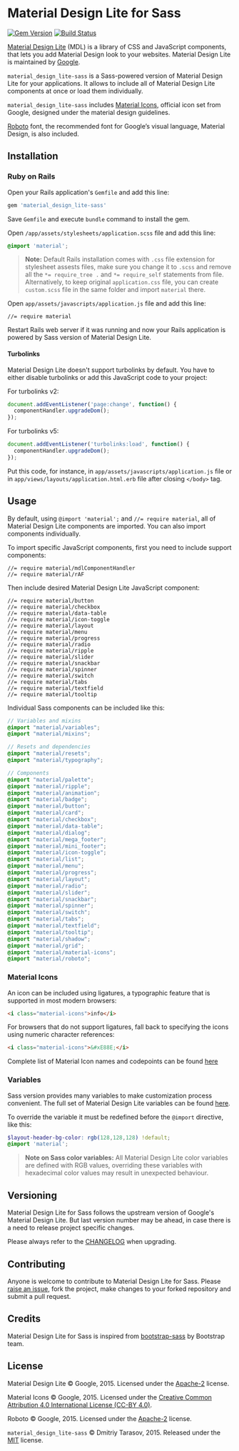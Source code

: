 # Material Design Lite for Sass

[![Gem Version](https://badge.fury.io/rb/material_design_lite-sass.svg)](http://badge.fury.io/rb/material_design_lite-sass)
[![Build Status](https://travis-ci.org/rubysamurai/material_design_lite-sass.svg?branch=master)](https://travis-ci.org/rubysamurai/material_design_lite-sass)

[Material Design Lite](http://www.getmdl.io/) (MDL) is a library of CSS and JavaScript components, that lets you add Material Design look to your websites. Material Design Lite is maintained by [Google](https://github.com/google/material-design-lite).

`material_design_lite-sass` is a Sass-powered version of Material Design Lite for your applications. It allows to include all of Material Design Lite components at once or load them individually.

`material_design_lite-sass` includes [Material Icons](https://www.google.com/design/icons/), official icon set from Google, designed under the material design guidelines.

[Roboto](https://www.google.com/fonts/specimen/Roboto) font, the recommended font for Google’s visual language, Material Design, is also included.

## Installation

### Ruby on Rails

Open your Rails application's `Gemfile` and add this line:

```ruby
gem 'material_design_lite-sass'
```

Save `Gemfile` and execute `bundle` command to install the gem.

Open  `/app/assets/stylesheets/application.scss` file and add this line:

```scss
@import 'material';
```

> **Note:** Default Rails installation comes with `.css` file extension for stylesheet assests files, make sure you change it to `.scss` and remove all the `*= require_tree .` and `*= require_self` statements from file. Alternatively, to keep original `application.css` file, you can create `custom.scss` file in the same folder and import `material` there.

Open  `app/assets/javascripts/application.js` file and add this line:

```
//= require material
```
Restart Rails web server if it was running and now your Rails application is powered by Sass version of Material Design Lite.

#### Turbolinks

Material Design Lite doesn't support turbolinks by default. You have to either disable turbolinks or add this JavaScript code to your project:

For turbolinks v2:

```javascript
document.addEventListener('page:change', function() {
  componentHandler.upgradeDom();
});
```

For turbolinks v5:

```javascript
document.addEventListener('turbolinks:load', function() {
  componentHandler.upgradeDom();
});
```

Put this code, for instance, in `app/assets/javascripts/application.js` file or in `app/views/layouts/application.html.erb` file after closing `</body>` tag.

## Usage

By default, using `@import 'material';` and `//= require material`, all of Material Design Lite components are imported. You can also import components individually.

To import specific JavaScript components, first you need to include support components:

```
//= require material/mdlComponentHandler
//= require material/rAF
```

Then include desired Material Design Lite JavaScript component:

```
//= require material/button
//= require material/checkbox
//= require material/data-table
//= require material/icon-toggle
//= require material/layout
//= require material/menu
//= require material/progress
//= require material/radio
//= require material/ripple
//= require material/slider
//= require material/snackbar
//= require material/spinner
//= require material/switch
//= require material/tabs
//= require material/textfield
//= require material/tooltip
```

Individual Sass components can be included like this:

```scss
// Variables and mixins
@import "material/variables";
@import "material/mixins";

// Resets and dependencies
@import "material/resets";
@import "material/typography";

// Components
@import "material/palette";
@import "material/ripple";
@import "material/animation";
@import "material/badge";
@import "material/button";
@import "material/card";
@import "material/checkbox";
@import "material/data-table";
@import "material/dialog";
@import "material/mega_footer";
@import "material/mini_footer";
@import "material/icon-toggle";
@import "material/list";
@import "material/menu";
@import "material/progress";
@import "material/layout";
@import "material/radio";
@import "material/slider";
@import "material/snackbar";
@import "material/spinner";
@import "material/switch";
@import "material/tabs";
@import "material/textfield";
@import "material/tooltip";
@import "material/shadow";
@import "material/grid";
@import "material/material-icons";
@import "material/roboto";
```

### Material Icons

An icon can be included using ligatures, a typographic feature that is supported in most modern browsers:

```html
<i class="material-icons">info</i>
```

For browsers that do not support ligatures, fall back to specifying the icons using numeric character references:

```html
<i class="material-icons">&#xE88E;</i>
```

Complete list of Material Icon names and codepoints can be found [here](https://www.google.com/design/icons/)

### Variables

Sass version provides many variables to make customization process convenient. The full set of Material Design Lite variables can be found [here](https://github.com/rubysamurai/material_design_lite-sass/blob/master/vendor/assets/stylesheets/material/_variables.scss).

To override the variable it must be redefined before the `@import` directive, like this:

```scss
$layout-header-bg-color: rgb(128,128,128) !default;
@import 'material';
```

>**Note on Sass color variables:** All Material Design Lite color variables are defined with RGB values, overriding these variables with hexadecimal color values may result in unexpected behaviour.

## Versioning

Material Design Lite for Sass follows the upstream version of Google's Material Design Lite. But last version number may be ahead, in case there is a need to release project specific changes.

Please always refer to the [CHANGELOG](https://github.com/rubysamurai/material_design_lite-sass/blob/master/CHANGELOG.md) when upgrading.

## Contributing

Anyone is welcome to contribute to Material Design Lite for Sass. Please [raise an issue](https://github.com/rubysamurai/material_design_lite-sass/issues), fork the project, make changes to your forked repository and submit a pull request.

## Credits

Material Design Lite for Sass is inspired from [bootstrap-sass](https://github.com/twbs/bootstrap-sass) by Bootstrap team.

## License

Material Design Lite © Google, 2015. Licensed under the [Apache-2](http://www.apache.org/licenses/LICENSE-2.0.html) license.

Material Icons © Google, 2015. Licensed under the [Creative Common Attribution 4.0 International License (CC-BY 4.0)](https://creativecommons.org/licenses/by/4.0/legalcode).

Roboto © Google, 2015. Licensed under the [Apache-2](http://www.apache.org/licenses/LICENSE-2.0.html) license.

`material_design_lite-sass` © Dmitriy Tarasov, 2015. Released under the [MIT](https://github.com/rubysamurai/material_design_lite-sass/blob/master/LICENSE.txt) license.
